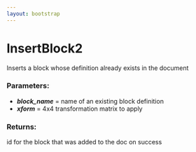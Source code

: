 ```yaml
---
layout: bootstrap
---
```


# InsertBlock2

Inserts a block whose definition already exists in the document
        

### Parameters:

- ***block_name*** = name of an existing block definition
- ***xform*** = 4x4 transformation matrix to apply
        

### Returns:


id for the block that was added to the doc on success
        

